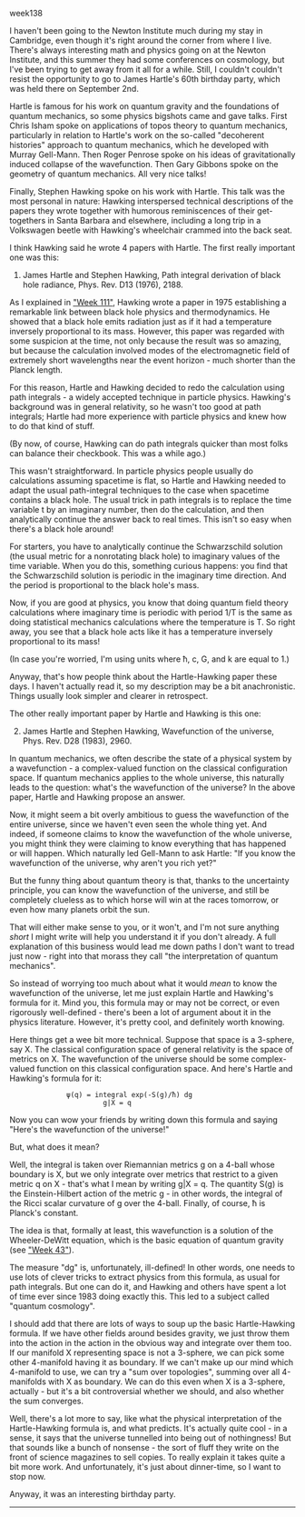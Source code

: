 week138

I haven't been going to the Newton Institute much during my stay in
Cambridge, even though it's right around the corner from where I live.
There's always interesting math and physics going on at the Newton
Institute, and this summer they had some conferences on cosmology, but
I've been trying to get away from it all for a while. Still, I
couldn't couldn't resist the opportunity to go to James Hartle's 60th
birthday party, which was held there on September 2nd.

Hartle is famous for his work on quantum gravity and the foundations of
quantum mechanics, so some physics bigshots came and gave talks. First
Chris Isham spoke on applications of topos theory to quantum mechanics,
particularly in relation to Hartle's work on the so-called "decoherent
histories" approach to quantum mechanics, which he developed with
Murray Gell-Mann. Then Roger Penrose spoke on his ideas of
gravitationally induced collapse of the wavefunction. Then Gary Gibbons
spoke on the geometry of quantum mechanics. All very nice talks!

Finally, Stephen Hawking spoke on his work with Hartle. This talk was
the most personal in nature: Hawking interspersed technical descriptions
of the papers they wrote together with humorous reminiscences of their
get-togethers in Santa Barbara and elsewhere, including a long trip in a
Volkswagen beetle with Hawking's wheelchair crammed into the back seat.

I think Hawking said he wrote 4 papers with Hartle. The first really
important one was this:

1) James Hartle and Stephen Hawking, Path integral derivation of black
hole radiance, Phys. Rev. D13 (1976), 2188.

As I explained in ["Week 111"](#week111), Hawking wrote a paper in
1975 establishing a remarkable link between black hole physics and
thermodynamics. He showed that a black hole emits radiation just as if
it had a temperature inversely proportional to its mass. However, this
paper was regarded with some suspicion at the time, not only because the
result was so amazing, but because the calculation involved modes of the
electromagnetic field of extremely short wavelengths near the event
horizon - much shorter than the Planck length.

For this reason, Hartle and Hawking decided to redo the calculation
using path integrals - a widely accepted technique in particle physics.
Hawking's background was in general relativity, so he wasn't too good
at path integrals; Hartle had more experience with particle physics and
knew how to do that kind of stuff.

(By now, of course, Hawking can do path integrals quicker than most
folks can balance their checkbook. This was a while ago.)

This wasn't straightforward. In particle physics people usually do
calculations assuming spacetime is flat, so Hartle and Hawking needed to
adapt the usual path-integral techniques to the case when spacetime
contains a black hole. The usual trick in path integrals is to replace
the time variable t by an imaginary number, then do the calculation, and
then analytically continue the answer back to real times. This isn't so
easy when there's a black hole around!

For starters, you have to analytically continue the Schwarzschild
solution (the usual metric for a nonrotating black hole) to imaginary
values of the time variable. When you do this, something curious
happens: you find that the Schwarzschild solution is periodic in the
imaginary time direction. And the period is proportional to the black
hole's mass.

Now, if you are good at physics, you know that doing quantum field
theory calculations where imaginary time is periodic with period 1/T is
the same as doing statistical mechanics calculations where the
temperature is T. So right away, you see that a black hole acts like it
has a temperature inversely proportional to its mass!

(In case you're worried, I'm using units where ħ, c, G, and k are
equal to 1.)

Anyway, that's how people think about the Hartle-Hawking paper these
days. I haven't actually read it, so my description may be a bit
anachronistic. Things usually look simpler and clearer in retrospect.

The other really important paper by Hartle and Hawking is this one:

2) James Hartle and Stephen Hawking, Wavefunction of the universe,
Phys. Rev. D28 (1983), 2960.

In quantum mechanics, we often describe the state of a physical system
by a wavefunction - a complex-valued function on the classical
configuration space. If quantum mechanics applies to the whole universe,
this naturally leads to the question: what's the wavefunction of the
universe? In the above paper, Hartle and Hawking propose an answer.

Now, it might seem a bit overly ambitious to guess the wavefunction of
the entire universe, since we haven't even seen the whole thing yet.
And indeed, if someone claims to know the wavefunction of the whole
universe, you might think they were claiming to know everything that has
happened or will happen. Which naturally led Gell-Mann to ask Hartle:
"If you know the wavefunction of the universe, why aren't you rich
yet?"

But the funny thing about quantum theory is that, thanks to the
uncertainty principle, you can know the wavefunction of the universe,
and still be completely clueless as to which horse will win at the races
tomorrow, or even how many planets orbit the sun.

That will either make sense to you, or it won't, and I'm not sure
anything *short* I might write will help you understand it if you don't
already. A full explanation of this business would lead me down paths I
don't want to tread just now - right into that morass they call "the
interpretation of quantum mechanics".

So instead of worrying too much about what it would *mean* to know the
wavefunction of the universe, let me just explain Hartle and Hawking's
formula for it. Mind you, this formula may or may not be correct, or
even rigorously well-defined - there's been a lot of argument about it
in the physics literature. However, it's pretty cool, and definitely
worth knowing.

Here things get a wee bit more technical. Suppose that space is a
3-sphere, say X. The classical configuration space of general relativity
is the space of metrics on X. The wavefunction of the universe should be
some complex-valued function on this classical configuration space. And
here's Hartle and Hawking's formula for it:

                  ψ(q) = integral exp(-S(g)/ħ) dg
                           g|X = q

Now you can wow your friends by writing down this formula and saying
"Here's the wavefunction of the universe!"

But, what does it mean?

Well, the integral is taken over Riemannian metrics g on a 4-ball whose
boundary is X, but we only integrate over metrics that restrict to a
given metric q on X - that's what I mean by writing g\|X = q. The
quantity S(g) is the Einstein-Hilbert action of the metric g - in other
words, the integral of the Ricci scalar curvature of g over the 4-ball.
Finally, of course, ħ is Planck's constant.

The idea is that, formally at least, this wavefunction is a solution of
the Wheeler-DeWitt equation, which is the basic equation of quantum
gravity (see ["Week 43"](#week43)).

The measure "dg" is, unfortunately, ill-defined! In other words, one
needs to use lots of clever tricks to extract physics from this formula,
as usual for path integrals. But one can do it, and Hawking and others
have spent a lot of time ever since 1983 doing exactly this. This led to
a subject called "quantum cosmology".

I should add that there are lots of ways to soup up the basic
Hartle-Hawking formula. If we have other fields around besides gravity,
we just throw them into the action in the action in the obvious way and
integrate over them too. If our manifold X representing space is not a
3-sphere, we can pick some other 4-manifold having it as boundary. If we
can't make up our mind which 4-manifold to use, we can try a "sum over
topologies", summing over all 4-manifolds with X as boundary. We can do
this even when X is a 3-sphere, actually - but it's a bit controversial
whether we should, and also whether the sum converges.

Well, there's a lot more to say, like what the physical interpretation
of the Hartle-Hawking formula is, and what predicts. It's actually
quite cool - in a sense, it says that the universe tunnelled into being
out of nothingness! But that sounds like a bunch of nonsense - the sort
of fluff they write on the front of science magazines to sell copies. To
really explain it takes quite a bit more work. And unfortunately, it's
just about dinner-time, so I want to stop now.

Anyway, it was an interesting birthday party.

------------------------------------------------------------------------
